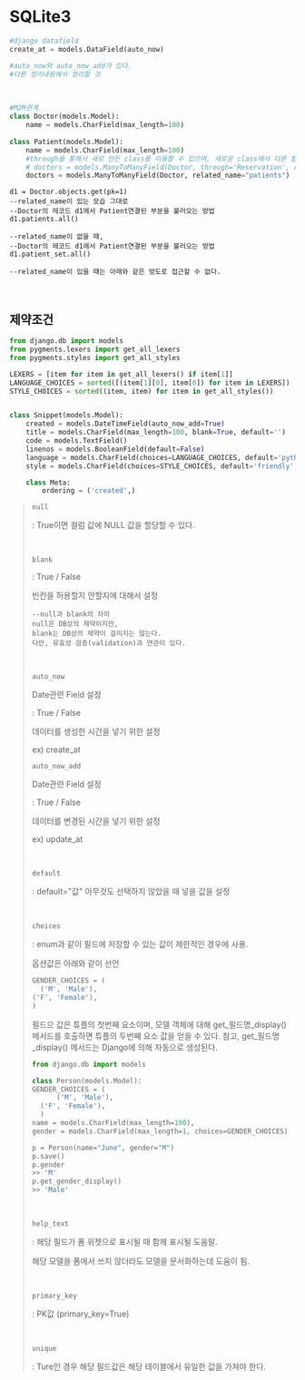 # SQLite3

```python
#django datafield
create_at = models.DataField(auto_now)

#auto_now와 auto_now_add가 있다.
#다른 정리내용에서 정리할 것
```

<br>

```python
#M2M관계
class Doctor(models.Model):
    name = models.CharField(max_length=100)
    
class Patient(models.Model):
    name = models.CharField(max_length=100)
    #through을 통해서 새로 만든 class를 이용할 수 있으며, 새로운 class에서 다른 필드를 만들어 사용할 수도 있다.
    # doctors = models.ManyToManyField(Doctor, through='Reservation', related_name="patients")
    doctors = models.ManyToManyField(Doctor, related_name="patients")
```

```sqlite
d1 = Doctor.objects.get(pk=1)
--related_name이 있는 모습 그대로
--Doctor의 레코드 d1에서 Patient연결된 부분을 불러오는 방법
d1.patients.all()

--related_name이 없을 때,
--Doctor의 레코드 d1에서 Patient연결된 부분을 불러오는 방법
d1.patient_set.all()

--related_name이 있을 때는 아래와 같은 방도로 접근할 수 없다.
```

<br>

## 제약조건

```python
from django.db import models
from pygments.lexers import get_all_lexers
from pygments.styles import get_all_styles

LEXERS = [item for item in get_all_lexers() if item[1]]
LANGUAGE_CHOICES = sorted([(item[1][0], item[0]) for item in LEXERS])
STYLE_CHOICES = sorted((item, item) for item in get_all_styles())


class Snippet(models.Model):
    created = models.DateTimeField(auto_now_add=True)
    title = models.CharField(max_length=100, blank=True, default='')
    code = models.TextField()
    linenos = models.BooleanField(default=False)
    language = models.CharField(choices=LANGUAGE_CHOICES, default='python', max_length=100)
    style = models.CharField(choices=STYLE_CHOICES, default='friendly', max_length=100)

    class Meta:
        ordering = ('created',)
```

>`null`
>
>: True이면 컬럼 값에 NULL 값을 할당할 수 있다.
>
><br>
>
>`blank`
>
>: True / False
>
>빈칸을 허용할지 안할지에 대해서 설정
>
>```sqlite
>--null과 blank의 차이
>null은 DB상의 제약이지만,
>blank는 DB상의 제약이 걸리지는 않는다.
>다만, 유효성 검증(validation)과 연관이 있다.
>```
>
><br>
>
>`auto_now`
>
>Date관련 Field 설정
>
>: True / False
>
>데이터를 생성한 시간을 넣기 위한 설정
>
>ex) create_at
>
>`auto_now_add`
>
>Date관련 Field 설정
>
>: True / False
>
>데이터를 변경된 시간을 넣기 위한 설정
>
>ex) update_at
>
><br>
>
>`default`
>
>: default="값" 아무것도 선택하지 않았을 때 넣을 값을 설정
>
><br>
>
>`choices`
>
>: enum과 같이 필드에 저장할 수 있는 값이 제한적인 경우에 사용.
>
>옵션값은 아래와 같이 선언
>
>```python
>GENDER_CHOICES = (
>	('M', 'Male'),
>('F', 'Female'),
>)
>```
>
>필드으 값은 튜플의 첫번째 요소이며, 모델 객체에 대해 get_필드명_display() 메서드를 호출하면 튜플의 두번째 요소 값을 얻을 수 있다. 참고, get_필드명_display() 메서드는 Django에 의해 자동으로 생성된다.
>
>```python
>from django.db import models
>
>class Person(models.Model):
>GENDER_CHOICES = (
>		('M', 'Male'),
>	('F', 'Female'),
>	)
>name = models.CharField(max_length=100),
>gender = models.CharField(max_length=1, choices=GENDER_CHOICES)
>```
>
>```python
>p = Person(name="June", gender="M")
>p.save()
>p.gender
>>> 'M'
>p.get_gender_display()
>>> 'Male'
>```
>
><br>
>
>`help_text`
>
>: 해당 필드가 폼 위젯으로 표시될 때 함께 표시될 도움말.
>
>해당 모델을 폼에서 쓰지 않더라도 모델을 문서화하는데 도움이 됨.
>
><br>
>
>`primary_key`
>
>: PK값 (primary_key=True)
>
><br>
>
>`unique`
>
>: Ture인 경우 해당 필드값은 해당 테이블에서 유일한 값을 가져야 한다.